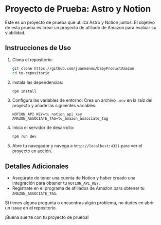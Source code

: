 # Proyecto de Prueba: Astro y Notion

Este es un proyecto de prueba que utiliza Astro y Notion juntos. El objetivo de esta prueba es crear un proyecto de afiliado de Amazon para evaluar su viabilidad.

## Instrucciones de Uso

1. Clona el repositorio:

   ```bash
   git clone https://github.com/juanmanms/babyProductAmazon
   cd tu-repositorio
   ```

2. Instala las dependencias:

   ```bash
   npm install
   ```

3. Configura las variables de entorno:
   Crea un archivo `.env` en la raíz del proyecto y añade las siguientes variables:

   ```plaintext
   NOTION_API_KEY=tu_notion_api_key
   AMAZON_ASSOCIATE_TAG=tu_amazon_associate_tag
   ```

4. Inicia el servidor de desarrollo:

   ```bash
   npm run dev
   ```

5. Abre tu navegador y navega a `http://localhost:4321` para ver el proyecto en acción.

## Detalles Adicionales

- Asegúrate de tener una cuenta de Notion y haber creado una integración para obtener tu `NOTION_API_KEY`.
- Regístrate en el programa de afiliados de Amazon para obtener tu `AMAZON_ASSOCIATE_TAG`.

Si tienes alguna pregunta o encuentras algún problema, no dudes en abrir un issue en el repositorio.

¡Buena suerte con tu proyecto de prueba!
